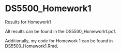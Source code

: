 # DS5500_Homework1
Results for Homework1

All results can be found in the DS5500_Homework1.pdf.

Additionally, my code for Homework 1 can be found in DS5500_Homework1.Rmd. 

